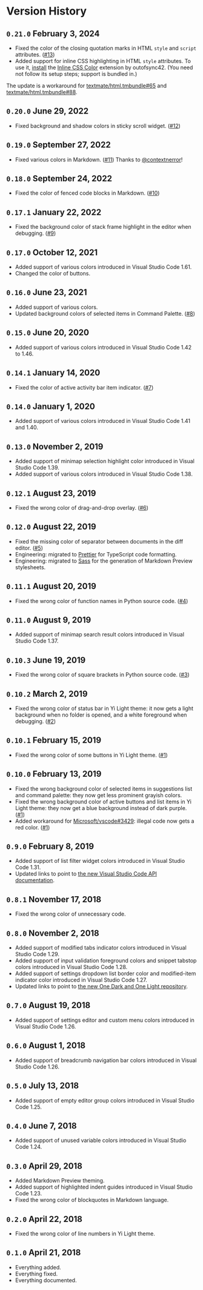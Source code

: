 # Version History

## `0.21.0` February 3, 2024

- Fixed the color of the closing quotation marks in HTML `style` and `script` attributes. ([#13](https://github.com/wangweixuan/yithemes/issues/13))
- Added support for inline CSS highlighting in HTML `style` attributes. To use it, [install](vscode:extension/outofsync42.inline-css-color) the [Inline CSS Color](https://marketplace.visualstudio.com/items?itemName=outofsync42.inline-css-color) extension by outofsync42. (You need not follow its setup steps; support is bundled in.)

The update is a workaround for [textmate/html.tmbundle#65](https://github.com/textmate/html.tmbundle/issues/65) and [textmate/html.tmbundle#88](https://github.com/textmate/html.tmbundle/issues/88).

## `0.20.0` June 29, 2022

- Fixed background and shadow colors in sticky scroll widget. ([#12](https://github.com/wangweixuan/yithemes/issues/12))

## `0.19.0` September 27, 2022

- Fixed various colors in Markdown. ([#11](https://github.com/wangweixuan/yithemes/issues/11))
  Thanks to [@contextnerror](https://github.com/contextnerror)!

## `0.18.0` September 24, 2022

- Fixed the color of fenced code blocks in Markdown. ([#10](https://github.com/wangweixuan/yithemes/issues/10))

## `0.17.1` January 22, 2022

- Fixed the background color of stack frame highlight in the editor when debugging. ([#9](https://github.com/wangweixuan/yithemes/issues/9))

## `0.17.0` October 12, 2021

- Added support of various colors introduced in Visual Studio Code 1.61.
- Changed the color of buttons.

## `0.16.0` June 23, 2021

- Added support of various colors.
- Updated background colors of selected items in Command Palette. ([#8](https://github.com/wangweixuan/yithemes/issues/8))

## `0.15.0` June 20, 2020

- Added support of various colors introduced in Visual Studio Code 1.42 to 1.46.

## `0.14.1` January 14, 2020

- Fixed the color of active activity bar item indicator. ([#7](https://github.com/wangweixuan/yithemes/issues/7))

## `0.14.0` January 1, 2020

- Added support of various colors introduced in Visual Studio Code 1.41 and 1.40.

## `0.13.0` November 2, 2019

- Added support of minimap selection highlight color introduced in Visual Studio Code 1.39.
- Added support of various colors introduced in Visual Studio Code 1.38.

## `0.12.1` August 23, 2019

- Fixed the wrong color of drag-and-drop overlay. ([#6](https://github.com/wangweixuan/yithemes/issues/6))

## `0.12.0` August 22, 2019

- Fixed the missing color of separator between documents in the diff editor. ([#5](https://github.com/wangweixuan/yithemes/issues/5))
- Engineering: migrated to [Prettier](https://prettier.io) for TypeScript code formatting.
- Engineering: migrated to [Sass](https://sass-lang.com) for the generation of Markdown Preview stylesheets.

## `0.11.1` August 20, 2019

- Fixed the wrong color of function names in Python source code. ([#4](https://github.com/wangweixuan/yithemes/issues/4))

## `0.11.0` August 9, 2019

- Added support of minimap search result colors introduced in Visual Studio Code 1.37.

## `0.10.3` June 19, 2019

- Fixed the wrong color of square brackets in Python source code. ([#3](https://github.com/wangweixuan/yithemes/issues/3))

## `0.10.2` March 2, 2019

- Fixed the wrong color of status bar in Yi Light theme:
  it now gets a light background when no folder is opened, and a white foreground when debugging. ([#2](https://github.com/wangweixuan/yithemes/issues/2))

## `0.10.1` February 15, 2019

- Fixed the wrong color of some buttons in Yi Light theme. ([#1](https://github.com/wangweixuan/yithemes/issues/1#issuecomment-463841367))

## `0.10.0` February 13, 2019

- Fixed the wrong background color of selected items in suggestions list and command palette:
  they now get less prominent grayish colors.
- Fixed the wrong background color of active buttons and list items in Yi Light theme:
  they now get a blue background instead of dark purple. ([#1](https://github.com/wangweixuan/yithemes/issues/1#issuecomment-462909426))
- Added workaround for [Microsoft/vscode#3429](https://github.com/Microsoft/vscode/issues/3429):
  illegal code now gets a red color. ([#1](https://github.com/wangweixuan/yithemes/issues/1#issuecomment-462912594))

## `0.9.0` February 8, 2019

- Added support of list filter widget colors introduced in Visual Studio Code 1.31.
- Updated links to point to [the new Visual Studio Code API documentation](https://code.visualstudio.com/api).

## `0.8.1` November 17, 2018

- Fixed the wrong color of unnecessary code.

## `0.8.0` November 2, 2018

- Added support of modified tabs indicator colors introduced in Visual Studio Code 1.29.
- Added support of input validation foreground colors and snippet tabstop colors introduced in Visual Studio Code 1.28.
- Added support of settings dropdown list border color and modified-item indicator color introduced in Visual Studio Code 1.27.
- Updated links to point to [the new One Dark and One Light repository](https://github.com/atom/atom/issues/17854).

## `0.7.0` August 19, 2018

- Added support of settings editor and custom menu colors introduced in Visual Studio Code 1.26.

## `0.6.0` August 1, 2018

- Added support of breadcrumb navigation bar colors introduced in Visual Studio Code 1.26.

## `0.5.0` July 13, 2018

- Added support of empty editor group colors introduced in Visual Studio Code 1.25.

## `0.4.0` June 7, 2018

- Added support of unused variable colors introduced in Visual Studio Code 1.24.

## `0.3.0` April 29, 2018

- Added Markdown Preview theming.
- Added support of highlighted indent guides introduced in Visual Studio Code 1.23.
- Fixed the wrong color of blockquotes in Markdown language.

## `0.2.0` April 22, 2018

- Fixed the wrong color of line numbers in Yi Light theme.

## `0.1.0` April 21, 2018

- Everything added.
- Everything fixed.
- Everything documented.
